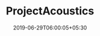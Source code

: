 ---
title: "ProjectAcoustics"
date: 2019-06-29T06:00:05+05:30
type: "organisations"
org_name: "Microsoft"
repo_desc: "Microsoft Project Acoustics"
repo_link: https://github.com/microsoft/ProjectAcoustics
---